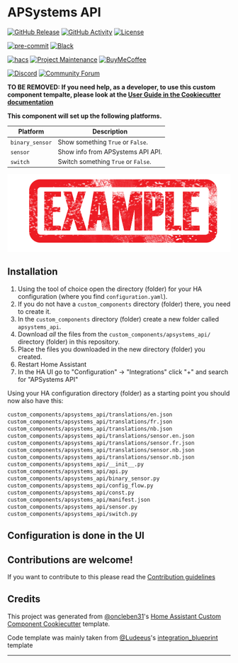 # APSystems API

[![GitHub Release][releases-shield]][releases]
[![GitHub Activity][commits-shield]][commits]
[![License][license-shield]](LICENSE)

[![pre-commit][pre-commit-shield]][pre-commit]
[![Black][black-shield]][black]

[![hacs][hacsbadge]][hacs]
[![Project Maintenance][maintenance-shield]][user_profile]
[![BuyMeCoffee][buymecoffeebadge]][buymecoffee]

[![Discord][discord-shield]][discord]
[![Community Forum][forum-shield]][forum]

**TO BE REMOVED: If you need help, as a developer, to use this custom component tempalte,
please look at the [User Guide in the Cookiecutter documentation](https://cookiecutter-homeassistant-custom-component.readthedocs.io/en/stable/quickstart.html)**

**This component will set up the following platforms.**

| Platform        | Description                                                               |
| --------------- | ------------------------------------------------------------------------- |
| `binary_sensor` | Show something `True` or `False`.                                         |
| `sensor`        | Show info from APSystems API API. |
| `switch`        | Switch something `True` or `False`.                                       |

![example][exampleimg]

## Installation

1. Using the tool of choice open the directory (folder) for your HA configuration (where you find `configuration.yaml`).
2. If you do not have a `custom_components` directory (folder) there, you need to create it.
3. In the `custom_components` directory (folder) create a new folder called `apsystems_api`.
4. Download _all_ the files from the `custom_components/apsystems_api/` directory (folder) in this repository.
5. Place the files you downloaded in the new directory (folder) you created.
6. Restart Home Assistant
7. In the HA UI go to "Configuration" -> "Integrations" click "+" and search for "APSystems API"

Using your HA configuration directory (folder) as a starting point you should now also have this:

```text
custom_components/apsystems_api/translations/en.json
custom_components/apsystems_api/translations/fr.json
custom_components/apsystems_api/translations/nb.json
custom_components/apsystems_api/translations/sensor.en.json
custom_components/apsystems_api/translations/sensor.fr.json
custom_components/apsystems_api/translations/sensor.nb.json
custom_components/apsystems_api/translations/sensor.nb.json
custom_components/apsystems_api/__init__.py
custom_components/apsystems_api/api.py
custom_components/apsystems_api/binary_sensor.py
custom_components/apsystems_api/config_flow.py
custom_components/apsystems_api/const.py
custom_components/apsystems_api/manifest.json
custom_components/apsystems_api/sensor.py
custom_components/apsystems_api/switch.py
```

## Configuration is done in the UI

<!---->

## Contributions are welcome!

If you want to contribute to this please read the [Contribution guidelines](CONTRIBUTING.md)

## Credits

This project was generated from [@oncleben31](https://github.com/oncleben31)'s [Home Assistant Custom Component Cookiecutter](https://github.com/oncleben31/cookiecutter-homeassistant-custom-component) template.

Code template was mainly taken from [@Ludeeus](https://github.com/ludeeus)'s [integration_blueprint][integration_blueprint] template

---

[integration_blueprint]: https://github.com/custom-components/integration_blueprint
[black]: https://github.com/psf/black
[black-shield]: https://img.shields.io/badge/code%20style-black-000000.svg?style=for-the-badge
[buymecoffee]: https://www.buymeacoffee.com/patsluth
[buymecoffeebadge]: https://img.shields.io/badge/buy%20me%20a%20coffee-donate-yellow.svg?style=for-the-badge
[commits-shield]: https://img.shields.io/github/commit-activity/y/patsluth/apsystems-api.svg?style=for-the-badge
[commits]: https://github.com/patsluth/apsystems-api/commits/main
[hacs]: https://hacs.xyz
[hacsbadge]: https://img.shields.io/badge/HACS-Custom-orange.svg?style=for-the-badge
[discord]: https://discord.gg/Qa5fW2R
[discord-shield]: https://img.shields.io/discord/330944238910963714.svg?style=for-the-badge
[exampleimg]: example.png
[forum-shield]: https://img.shields.io/badge/community-forum-brightgreen.svg?style=for-the-badge
[forum]: https://community.home-assistant.io/
[license-shield]: https://img.shields.io/github/license/patsluth/apsystems-api.svg?style=for-the-badge
[maintenance-shield]: https://img.shields.io/badge/maintainer-%40patsluth-blue.svg?style=for-the-badge
[pre-commit]: https://github.com/pre-commit/pre-commit
[pre-commit-shield]: https://img.shields.io/badge/pre--commit-enabled-brightgreen?style=for-the-badge
[releases-shield]: https://img.shields.io/github/release/patsluth/apsystems-api.svg?style=for-the-badge
[releases]: https://github.com/patsluth/apsystems-api/releases
[user_profile]: https://github.com/patsluth
